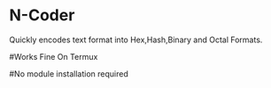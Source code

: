 # N-Coder
Quickly encodes text format into Hex,Hash,Binary and Octal Formats.

#Works Fine On Termux

#No module installation required
